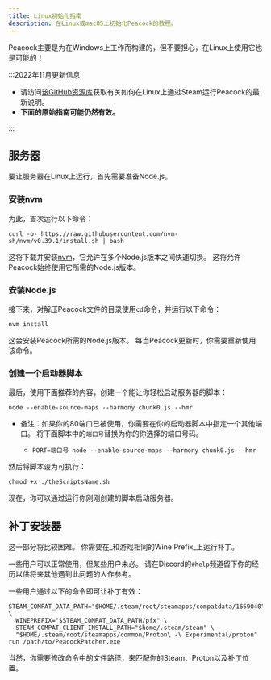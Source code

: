 ```yaml
---
title: Linux初始化指南
description: 在Linux或macOS上初始化Peacock的教程。
---
```


Peacock主要是为在Windows上工作而构建的，但不要担心，在Linux上使用它也是可能的！

:::2022年11月更新信息

-   请访问[该GitHub资源库](https://github.com/thepeacockproject/linux-steam-setup)获取有关如何在Linux上通过Steam运行Peacock的最新说明。
-   **下面的原始指南可能仍然有效。**

:::

## 服务器

要让服务器在Linux上运行，首先需要准备Node.js。

### 安装nvm

为此，首次运行以下命令：

```shell
curl -o- https://raw.githubusercontent.com/nvm-sh/nvm/v0.39.1/install.sh | bash
```

这将下载并安装[nvm](https://nvm.sh)，它允许在多个Node.js版本之间快速切换。 这将允许Peacock始终使用它所需的Node.js版本。

### 安装Node.js

接下来，对解压Peacock文件的目录使用`cd`命令，并运行以下命令：

```shell
nvm install
```

这会安装Peacock所需的Node.js版本。 每当Peacock更新时，你需要重新使用该命令。

### 创建一个启动器脚本

最后，使用下面推荐的内容，创建一个能让你轻松启动服务器的脚本：

```shell
node --enable-source-maps --harmony chunk0.js --hmr
```

-   备注：如果你的80端口已被使用，你需要在你的启动器脚本中指定一个其他端口。 将下面脚本中的`端口号`替换为你的你选择的端口号码。

    -   `PORT=端口号 node --enable-source-maps --harmony chunk0.js --hmr`

然后将脚本设为可执行：

```shell
chmod +x ./theScriptsName.sh
```

现在，你可以通过运行你刚刚创建的脚本启动服务器。

## 补丁安装器

这一部分将比较困难。 你需要在_和游戏相同的Wine Prefix_上运行补丁。

一些用户可以正常使用，但某些用户未必。 请在Discord的`#help`频道留下你的经历以供将来其他遇到此问题的人作参考。

一些用户通过以下的命令即可让补丁有效：

```shell
STEAM_COMPAT_DATA_PATH="$HOME/.steam/root/steamapps/compatdata/1659040" \
  WINEPREFIX="$STEAM_COMPAT_DATA_PATH/pfx" \
  STEAM_COMPAT_CLIENT_INSTALL_PATH="$home/.steam/steam" \
  "$HOME/.steam/root/steamapps/common/Proton\ -\ Experimental/proton" run /path/to/PeacockPatcher.exe
```

当然，你需要修改命令中的文件路径，来匹配你的Steam、Proton以及补丁位置。
